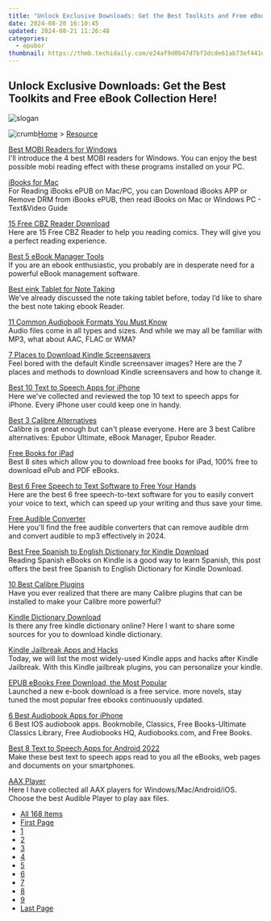 ```yaml
---
title: "Unlock Exclusive Downloads: Get the Best Toolkits and Free eBook Collection Here!"
date: 2024-08-20 16:10:45
updated: 2024-08-21 11:26:48
categories:
  - epubor
thumbnail: https://thmb.techidaily.com/e24af9d0b47d7bf3dcde61ab73ef441dcda155d4ef5a243e1a2546d643282d46.jpg
---
```


## Unlock Exclusive Downloads: Get the Best Toolkits and Free eBook Collection Here!

![slogan](http://www.epubor.com/images/guide-banner-word.png)

![crumb](http://www.epubor.com/images/ol_home.png)[Home](https://tools.techidaily.com/epubor/products/) \> [Resource](https://tools.techidaily.com/epubor/products/)

[Best MOBI Readers for Windows](https://tools.techidaily.com/epubor/reader/)  
 I'll introduce the 4 best MOBI readers for Windows. You can enjoy the best possible mobi reading effect with these programs installed on your PC.

[iBooks for Mac](https://tools.techidaily.com/epubor/products/)  
 For Reading iBooks ePUB on Mac/PC, you can Download iBooks APP or Remove DRM from iBooks ePUB, then read iBooks on Mac or Windows PC - Text&Video Guide

[15 Free CBZ Reader Download](https://tools.techidaily.com/epubor/reader/)  
 Here are 15 Free CBZ Reader to help you reading comics. They will give you a perfect reading experience.

[Best 5 eBook Manager Tools](https://tools.techidaily.com/epubor/ebook-manager/)  
 If you are an ebook enthusiastic, you probably are in desperate need for a powerful eBook management software.

[Best eink Tablet for Note Taking](https://tools.techidaily.com/epubor/products/)  
 We’ve already discussed the note taking tablet before, today I’d like to share the best note taking ebook Reader.

[11 Common Audiobook Formats You Must Know](https://tools.techidaily.com/epubor/products/)  
 Audio files come in all types and sizes. And while we may all be familiar with MP3, what about AAC, FLAC or WMA? 

[7 Places to Download Kindle Screensavers](https://tools.techidaily.com/epubor/products/)  
 Feel bored with the default Kindle screensaver images? Here are the 7 places and methods to download Kindle screensavers and how to change it.

[Best 10 Text to Speech Apps for iPhone](https://tools.techidaily.com/epubor/products/)  
 Here we've collected and reviewed the top 10 text to speech apps for iPhone. Every iPhone user could keep one in handy.

[Best 3 Calibre Alternatives](https://tools.techidaily.com/epubor/products/)  
 Calibre is great enough but can't please everyone. Here are 3 best Calibre alternatives: Epubor Ultimate, eBook Manager, Epubor Reader.

[Free Books for iPad](https://tools.techidaily.com/epubor/products/)  
 Best 8 sites which allow you to download free books for iPad, 100% free to download ePub and PDF eBooks.

[Best 6 Free Speech to Text Software to Free Your Hands](https://tools.techidaily.com/epubor/products/)  
 Here are the best 6 free speech-to-text software for you to easily convert your voice to text, which can speed up your writing and thus save your time.

[Free Audible Converter](https://tools.techidaily.com/epubor/audible-converter/)  
 Here you'll find the free audible converters that can remove audible drm and convert audible to mp3 effectively in 2024.

[Best Free Spanish to English Dictionary for Kindle Download](https://tools.techidaily.com/epubor/products/)  
 Reading Spanish eBooks on Kindle is a good way to learn Spanish, this post offers the best free Spanish to English Dictionary for Kindle Download.

[10 Best Calibre Plugins](https://tools.techidaily.com/epubor/products/)  
 Have you ever realized that there are many Calibre plugins that can be installed to make your Calibre more powerful?

[Kindle Dictionary Download](https://tools.techidaily.com/epubor/products/)  
 Is there any free kindle dictionary online? Here I want to share some sources for you to download kindle dictionary. 

[Kindle Jailbreak Apps and Hacks](https://tools.techidaily.com/epubor/products/)  
 Today, we will list the most widely-used Kindle apps and hacks after Kindle Jailbreak. With this Kindle jailbreak plugins, you can personalize your kindle.

[EPUB eBooks Free Download, the Most Popular](https://tools.techidaily.com/epubor/products/)  
 Launched a new e-book download is a free service. more novels, stay tuned the most popular free ebooks continuously updated.

[6 Best Audiobook Apps for iPhone](https://tools.techidaily.com/epubor/products/)  
 6 Best IOS audiobook apps. Bookmobile, Classics, Free Books-Ultimate Classics Library, Free Audiobooks HQ, Audiobooks.com, and Free Books.

[Best 8 Text to Speech Apps for Android 2022](https://tools.techidaily.com/epubor/products/)  
 Make these best text to speech apps read to you all the eBooks, web pages and documents on your smartphones.

[AAX Player](https://tools.techidaily.com/epubor/products/)  
 Here I have collected all AAX players for Windows/Mac/Android/iOS. Choose the best Audible Player to play aax files.

* [All 168 Items](https://tools.techidaily.com/epubor/products/)
* [First Page](https://tools.techidaily.com/epubor/products/)
* [1](https://tools.techidaily.com/epubor/products/)
* [2](https://tools.techidaily.com/epubor/products/)
* [3](https://tools.techidaily.com/epubor/products/)
* [4](https://tools.techidaily.com/epubor/products/)
* [5](https://tools.techidaily.com/epubor/products/)
* [6](https://tools.techidaily.com/epubor/products/)
* [7](https://tools.techidaily.com/epubor/products/)
* [8](https://tools.techidaily.com/epubor/products/)
* [9](https://tools.techidaily.com/epubor/products/)
* [Last Page](https://tools.techidaily.com/epubor/products/)

<ins class="adsbygoogle"
     style="display:block"
     data-ad-format="autorelaxed"
     data-ad-client="ca-pub-7571918770474297"
     data-ad-slot="1223367746"></ins>



<ins class="adsbygoogle"
     style="display:block"
     data-ad-client="ca-pub-7571918770474297"
     data-ad-slot="8358498916"
     data-ad-format="auto"
     data-full-width-responsive="true"></ins>

